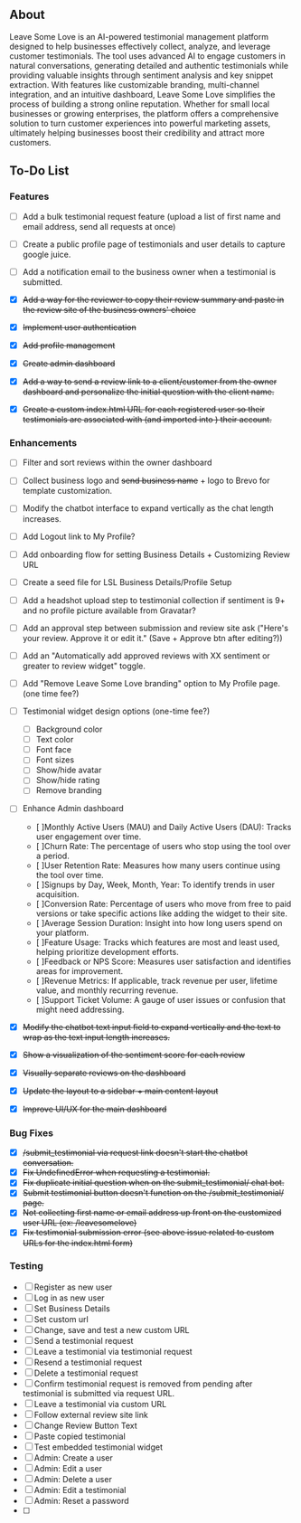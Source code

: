 ## About

Leave Some Love is an AI-powered testimonial management platform designed to help businesses effectively collect, analyze, and leverage customer testimonials. The tool uses advanced AI to engage customers in natural conversations, generating detailed and authentic testimonials while providing valuable insights through sentiment analysis and key snippet extraction. With features like customizable branding, multi-channel integration, and an intuitive dashboard, Leave Some Love simplifies the process of building a strong online reputation. Whether for small local businesses or growing enterprises, the platform offers a comprehensive solution to turn customer experiences into powerful marketing assets, ultimately helping businesses boost their credibility and attract more customers.

## To-Do List

### Features
- [ ] Add a bulk testimonial request feature (upload a list of first name and email address, send all requests at once)
- [ ] Create a public profile page of testimonials and user details to capture google juice.
- [ ] Add a notification email to the business owner when a testimonial is submitted.
- [X] ~~Add a way for the reviewer to copy their review summary and paste in the review site of the business owners' choice~~
- [X] ~~Implement user authentication~~
- [X] ~~Add profile management~~
- [X] ~~Create admin dashboard~~
- [X] ~~Add a way to send a review link to a client/customer from the owner dashboard and personalize the initial question with the client name.~~
- [X] ~~Create a custom index.html URL for each registered user so their testimonials are associated with (and imported into ) their account.~~


### Enhancements
- [ ] Filter and sort reviews within the owner dashboard
- [ ] Collect business logo and ~~send business name~~ + logo to Brevo for template customization.
- [ ] Modify the chatbot interface to expand vertically as the chat length increases.
- [ ] Add Logout link to My Profile?
- [ ] Add onboarding flow for setting Business Details + Customizing Review URL
- [ ] Create a seed file for LSL Business Details/Profile Setup
- [ ] Add a headshot upload step to testimonial collection if sentiment is 9+ and no profile picture available from Gravatar?
- [ ] Add an approval step between submission and review site ask ("Here's your review. Approve it or edit it." (Save + Approve btn after editing?))
- [ ] Add an "Automatically add approved reviews with XX sentiment or greater to review widget" toggle.
- [ ] Add "Remove Leave Some Love branding" option to My Profile page. (one time fee?)
- [ ] Testimonial widget design options (one-time fee?)
    - [ ] Background color
    - [ ] Text color
    - [ ] Font face
    - [ ] Font sizes
    - [ ] Show/hide avatar
    - [ ] Show/hide rating
    - [ ] Remove branding
- [ ] Enhance Admin dashboard
    - [ ]Monthly Active Users (MAU) and Daily Active Users (DAU): Tracks user engagement over time.
    - [ ]Churn Rate: The percentage of users who stop using the tool over a period.
    - [ ]User Retention Rate: Measures how many users continue using the tool over time.
    - [ ]Signups by Day, Week, Month, Year: To identify trends in user acquisition.
    - [ ]Conversion Rate: Percentage of users who move from free to paid versions or take specific actions like adding the widget to their site.
    - [ ]Average Session Duration: Insight into how long users spend on your platform.
    - [ ]Feature Usage: Tracks which features are most and least used, helping prioritize development efforts.
    - [ ]Feedback or NPS Score: Measures user satisfaction and identifies areas for improvement.
    - [ ]Revenue Metrics: If applicable, track revenue per user, lifetime value, and monthly recurring revenue.
    - [ ]Support Ticket Volume: A gauge of user issues or confusion that might need addressing.
- [X] ~~Modify the chatbot text input field to expand vertically and the text to wrap as the text input length increases.~~
- [X] ~~Show a visualization of the sentiment score for each review~~
- [X] ~~Visually separate reviews on the dashboard~~
- [X] ~~Update the layout to a sidebar + main content layout~~
- [X] ~~Improve UI/UX for the main dashboard~~


### Bug Fixes

- [X] ~~/submit_testimonial via request link doesn't start the chatbot conversation.~~
- [X] ~~Fix UndefinedError when requesting a testimonial.~~
- [X] ~~Fix duplicate initial question when on the submit_testimonial/<customlink> chat bot.~~
- [X] ~~Submit testimonial button doesn't function on the /submit_testimonial/<customlink> page.~~
- [X] ~~Not collecting first name or email address up front on the customized user URL (ex: /leavesomelove)~~
- [X] ~~Fix testimonial submission error (see above issue related to custom URLs for the index.html form)~~

### Testing

- [ ] Register as new user
- [ ] Log in as new user
- [ ] Set Business Details
- [ ] Set custom url
- [ ] Change, save and test a new custom URL
- [ ] Send a testimonial request
- [ ] Leave a testimonial via testimonial request
- [ ] Resend a testimonial request
- [ ] Delete a testimonial request
- [ ] Confirm testimonial request is removed from pending after testimonial is submitted via request URL.
- [ ] Leave a testimonial via custom URL
- [ ] Follow external review site link
- [ ] Change Review Button Text
- [ ] Paste copied testimonial
- [ ] Test embedded testimonial widget
- [ ] Admin: Create a user
- [ ] Admin: Edit a user
- [ ] Admin: Delete a user
- [ ] Admin: Edit a testimonial
- [ ] Admin: Reset a password
- [ ] 

